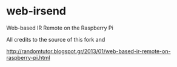 web-irsend
==========

Web-based IR Remote on the Raspberry Pi

All credits to the source of this fork and 

http://randomtutor.blogspot.gr/2013/01/web-based-ir-remote-on-raspberry-pi.html
